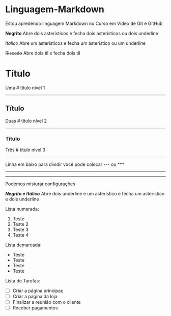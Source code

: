 # Linguagem-Markdown

Estou apredendo linguagem Markdown no Curso em Vídeo de Git e GitHub

**Negrito**  Abre dois asterísticos e fecha dois asterísticos ou dois underline

*Italico*  Abre um asterísticos e fecha um asterístico ou um underline

~~Riscado~~ Abre dois  til e fecha dois til

# Título 
Uma # título nível 1

---

## Título
Duas # título nível 2

---

### Título
Três # título nível 3

---

Linha em baixo para dividir  você pode colocar --- ou ***

---

***

Podemos misturar configurações

__*Negrito e Itálico*__ Abre dois underline e um asterístico e fecha um asterístico e dois underline

Lista numerada:
1. Teste
2. Teste 2 
6. Teste 3
7.    Teste  4
   
Lista demarcada:
* Teste
* Teste
* Teste
* Teste

Lista de Tarefas:
- [ ] Criar a página principaç
- [ ] Criar a página da loja
- [ ] Finalizar a reunião com o cliente
- [ ] Receber pagamentos
